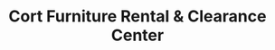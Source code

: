 ---
title: "Cort Furniture Rental & Clearance Center"
url: /marietta/cort-furniture-rental-und-clearance-center/
shop: Möbel
---